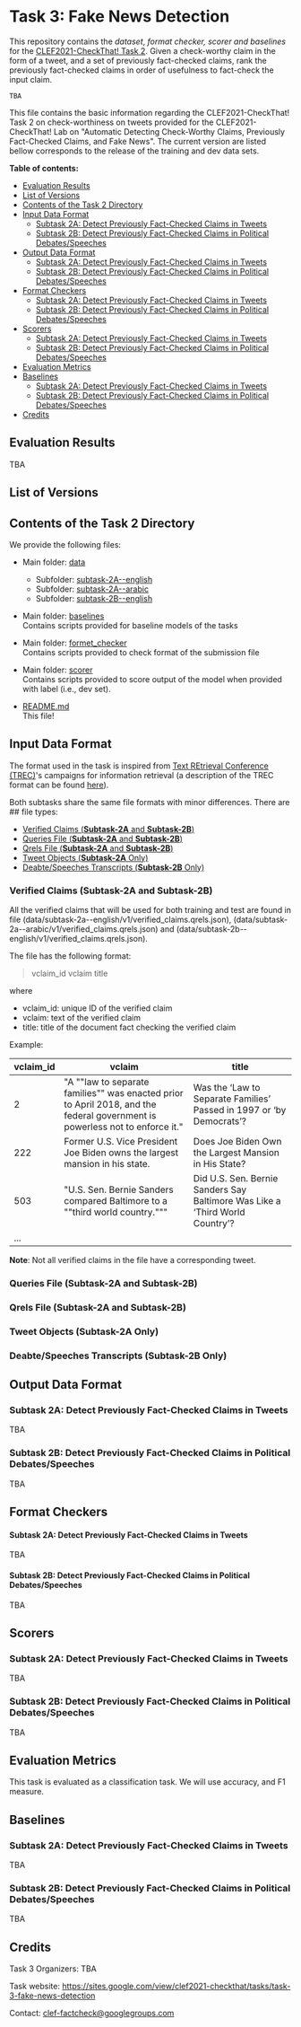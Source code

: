 # Task 3: Fake News Detection

This repository contains the _dataset_, _format checker, scorer and baselines_ for the [CLEF2021-CheckThat! Task 2](https://sites.google.com/view/clef2021-checkthat/tasks/task-2-claim-retrieval). 
Given a check-worthy claim in the form of a tweet, and a set of previously fact-checked claims, rank the previously fact-checked claims in order of usefulness to fact-check the input claim.


````
TBA
````

This file contains the basic information regarding the CLEF2021-CheckThat! Task 2
on check-worthiness on tweets provided for the CLEF2021-CheckThat! Lab
on "Automatic Detecting Check-Worthy Claims, Previously Fact-Checked Claims, and Fake News".
The current version are listed bellow corresponds to the release of the training and dev data sets.

__Table of contents:__
- [Evaluation Results](#evaluation-results)
- [List of Versions](#list-of-versions)
- [Contents of the Task 2 Directory](#Contents-of-the-Task-2-Directory)
- [Input Data Format](#input-data-format)
	- [Subtask 2A: Detect Previously Fact-Checked Claims in Tweets](#Subtask-2A-Detect-Previously-Fact-Checked-Claims-in-Tweets)
	- [Subtask 2B: Detect Previously Fact-Checked Claims in Political Debates/Speeches](#Subtask-2B-Detect-Previously-Fact-Checked-Claims-in-Political-DebatesSpeeches)
- [Output Data Format](#output-data-format)
	- [Subtask 2A: Detect Previously Fact-Checked Claims in Tweets](#Subtask-2A-Detect-Previously-Fact-Checked-Claims-in-Tweets-1)
	- [Subtask 2B: Detect Previously Fact-Checked Claims in Political Debates/Speeches](#Subtask-2B-Detect-Previously-Fact-Checked-Claims-in-Political-DebatesSpeeches-1)
- [Format Checkers](#format-checkers)
	- [Subtask 2A: Detect Previously Fact-Checked Claims in Tweets](#Subtask-2A-Detect-Previously-Fact-Checked-Claims-in-Tweets-2)
	- [Subtask 2B: Detect Previously Fact-Checked Claims in Political Debates/Speeches](#Subtask-2B-Detect-Previously-Fact-Checked-Claims-in-Political-DebatesSpeeches-2)
- [Scorers](#scorers)
	- [Subtask 2A: Detect Previously Fact-Checked Claims in Tweets](#Subtask-2A-Detect-Previously-Fact-Checked-Claims-in-Tweets-3)
	- [Subtask 2B: Detect Previously Fact-Checked Claims in Political Debates/Speeches](#Subtask-2B-Detect-Previously-Fact-Checked-Claims-in-Political-DebatesSpeeches-3)
- [Evaluation Metrics](#evaluation-metrics)
- [Baselines](#baselines)
	- [Subtask 2A: Detect Previously Fact-Checked Claims in Tweets](#Subtask-2A-Detect-Previously-Fact-Checked-Claims-in-Tweets-4)
	- [Subtask 2B: Detect Previously Fact-Checked Claims in Political Debates/Speeches](#Subtask-2B-Detect-Previously-Fact-Checked-Claims-in-Political-DebatesSpeeches-4)
- [Credits](#credits)

## Evaluation Results

TBA

## List of Versions


## Contents of the Task 2 Directory
We provide the following files:

* Main folder: [data](./data)
  * Subfolder: [subtask-2A--english](./data/subtask-2a--english)
  * Subfolder: [subtask-2A--arabic](./data/subtask-2a--arabic)
  * Subfolder: [subtask-2B--english](./data/subtask-2b--english)
* Main folder: [baselines](./baselines)<br/>
	Contains scripts provided for baseline models of the tasks
* Main folder: [formet_checker](./format_checker)<br/>
	Contains scripts provided to check format of the submission file
* Main folder: [scorer](./scorer)<br/>
	Contains scripts provided to score output of the model when provided with label (i.e., dev set).

* [README.md](./README.md) <br/>
	This file!



## Input Data Format

The format used in the task is inspired from [Text REtrieval Conference (TREC)](https://trec.nist.gov/)'s campaigns for information retrieval (a description of the TREC format can be found [here](https://github.com/joaopalotti/trectools#file-formats)).

Both subtasks share the same file formats with minor differences. There are ## file types:
- [Verified Claims (**Subtask-2A** and **Subtask-2B**)](#Verified-Claims-Subtask-2A-and-Subtask-2B)
- [Queries File (**Subtask-2A** and **Subtask-2B**)](#Queries-File-Subtask-2A-and-Subtask-2B)
- [Qrels File (**Subtask-2A** and **Subtask-2B**)](#Qrels-File-Subtask-2A-and-Subtask-2B)
- [Tweet Objects (**Subtask-2A** Only)](#Tweet-Objects-Subtask-2A-only)
- [Deabte/Speeches Transcripts (**Subtask-2B** Only)](#DeabteSpeeches-Transcripts-Subtask-2B-only)

### Verified Claims (Subtask-2A and Subtask-2B)

All the verified claims that will be used for both training and test are found in file (data/subtask-2a--english/v1/verified_claims.qrels.json), (data/subtask-2a--arabic/v1/verified_claims.qrels.json) and (data/subtask-2b--english/v1/verified_claims.qrels.json).

The file has the following format:

> vclaim_id <TAB> vclaim <TAB> title

where <br>

* vclaim_id: unique ID of the verified claim <br/>
* vclaim: text of the verified claim <br/>
* title: title of the document fact checking the verified claim <br/>

Example:

| vclaim_id | vclaim | title |
| --- | --- | --- |
| 2 | "A ""law to separate families"" was enacted prior to April 2018, and the federal government is powerless not to enforce it." | Was the ‘Law to Separate Families’ Passed in 1997 or ‘by Democrats’? |
| 222 | Former U.S. Vice President Joe Biden owns the largest mansion in his state. | Does Joe Biden Own the Largest Mansion in His State? |
| 503 | "U.S. Sen. Bernie Sanders compared Baltimore to a ""third world country."""  | Did U.S. Sen. Bernie Sanders Say Baltimore Was Like a ‘Third World Country’? |
| ... |

__Note__: Not all verified claims in the file have a corresponding tweet.


### Queries File (Subtask-2A and Subtask-2B)

### Qrels File (Subtask-2A and Subtask-2B)

### Tweet Objects (Subtask-2A Only)

### Deabte/Speeches Transcripts (Subtask-2B Only)


## Output Data Format

### Subtask 2A: Detect Previously Fact-Checked Claims in Tweets

TBA

### Subtask 2B: Detect Previously Fact-Checked Claims in Political Debates/Speeches

TBA


## Format Checkers

#### Subtask 2A: Detect Previously Fact-Checked Claims in Tweets

TBA

#### Subtask 2B: Detect Previously Fact-Checked Claims in Political Debates/Speeches

TBA

## Scorers

### Subtask 2A: Detect Previously Fact-Checked Claims in Tweets

TBA

### Subtask 2B: Detect Previously Fact-Checked Claims in Political Debates/Speeches

TBA

## Evaluation Metrics
This task is evaluated as a classification task. We will use accuracy, and F1 measure.


## Baselines

### Subtask 2A: Detect Previously Fact-Checked Claims in Tweets

TBA

### Subtask 2B: Detect Previously Fact-Checked Claims in Political Debates/Speeches

TBA


## Credits

Task 3 Organizers: TBA

Task website: https://sites.google.com/view/clef2021-checkthat/tasks/task-3-fake-news-detection

Contact:   clef-factcheck@googlegroups.com

